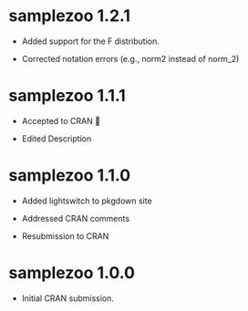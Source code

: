 # samplezoo 1.2.1

* Added support for the F distribution.

* Corrected notation errors (e.g., norm2 instead of norm_2)

# samplezoo 1.1.1

* Accepted to CRAN 🎉

* Edited Description

# samplezoo 1.1.0

* Added lightswitch to pkgdown site

* Addressed CRAN comments

* Resubmission to CRAN

# samplezoo 1.0.0

* Initial CRAN submission.
